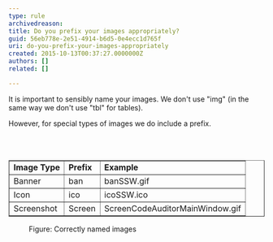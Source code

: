 ```yaml
---
type: rule
archivedreason: 
title: Do you prefix your images appropriately?
guid: 56eb778e-2e51-4914-b6d5-0e4ecc1d765f
uri: do-you-prefix-your-images-appropriately
created: 2015-10-13T00:37:27.0000000Z
authors: []
related: []

---
```



<p>It is important to sensibly name your images. We don't use &quot;img&quot; (in the same way we don't use &quot;tbl&quot; for tables).</p><p>However, for special types of images we do include a prefix. </p>
<br><excerpt class='endintro'></excerpt><br>
<table class="clsSSWTable" border="1" cellpadding="4"><tbody><tr><td>
            <b>Image Type</b></td><td>
            <b>Prefix</b></td><td>
            <b>Example</b></td></tr><tr><td>Banner</td><td>ban</td><td>banSSW.gif</td></tr><tr><td>Icon</td><td>ico</td><td>icoSSW.ico</td></tr><tr><td>Screenshot</td><td>Screen</td><td>ScreenCodeAuditorMainWindow.gif</td></tr></tbody></table><dl class="goodImage"><dt>
      <img src="/PublishingImages/ScreenFilesWithScreenPrefix.gif" alt="" />
   </dt><dd>Figure&#58; Correctly named images</dd></dl>​


